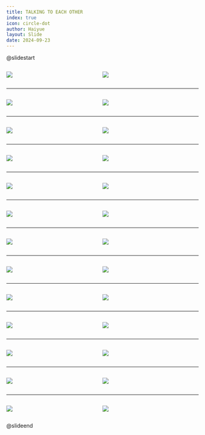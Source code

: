 ```yaml
---
title: TALKING TO EACH OTHER
index: true
icon: circle-dot
author: Haiyue
layout: Slide
date: 2024-09-23
---
```

 
@slidestart

<div style="display:flex">
<div style="flex:1">

![](https://raw.githubusercontent.com/yclord/reading/refs/heads/master/english/Level-X/TALKING%20TO%20EACH%20OTHER/001.webp)
</div>
<div style="flex:1">

![](https://raw.githubusercontent.com/yclord/reading/refs/heads/master/english/Level-X/TALKING%20TO%20EACH%20OTHER/002.webp)
</div>
</div>

---

<div style="display:flex">
<div style="flex:1">

![](https://raw.githubusercontent.com/yclord/reading/refs/heads/master/english/Level-X/TALKING%20TO%20EACH%20OTHER/003.webp)
</div>
<div style="flex:1">

![](https://raw.githubusercontent.com/yclord/reading/refs/heads/master/english/Level-X/TALKING%20TO%20EACH%20OTHER/004.webp)
</div>
</div>

---

<div style="display:flex">
<div style="flex:1">

![](https://raw.githubusercontent.com/yclord/reading/refs/heads/master/english/Level-X/TALKING%20TO%20EACH%20OTHER/005.webp)
</div>
<div style="flex:1">

![](https://raw.githubusercontent.com/yclord/reading/refs/heads/master/english/Level-X/TALKING%20TO%20EACH%20OTHER/006.webp)
</div>
</div>

---

<div style="display:flex">
<div style="flex:1">

![](https://raw.githubusercontent.com/yclord/reading/refs/heads/master/english/Level-X/TALKING%20TO%20EACH%20OTHER/007.webp)
</div>
<div style="flex:1">

![](https://raw.githubusercontent.com/yclord/reading/refs/heads/master/english/Level-X/TALKING%20TO%20EACH%20OTHER/008.webp)
</div>
</div>

---

<div style="display:flex">
<div style="flex:1">

![](https://raw.githubusercontent.com/yclord/reading/refs/heads/master/english/Level-X/TALKING%20TO%20EACH%20OTHER/009.webp)
</div>
<div style="flex:1">

![](https://raw.githubusercontent.com/yclord/reading/refs/heads/master/english/Level-X/TALKING%20TO%20EACH%20OTHER/010.webp)
</div>
</div>

---

<div style="display:flex">
<div style="flex:1">

![](https://raw.githubusercontent.com/yclord/reading/refs/heads/master/english/Level-X/TALKING%20TO%20EACH%20OTHER/011.webp)
</div>
<div style="flex:1">

![](https://raw.githubusercontent.com/yclord/reading/refs/heads/master/english/Level-X/TALKING%20TO%20EACH%20OTHER/012.webp)
</div>
</div>

---

<div style="display:flex">
<div style="flex:1">

![](https://raw.githubusercontent.com/yclord/reading/refs/heads/master/english/Level-X/TALKING%20TO%20EACH%20OTHER/013.webp)
</div>
<div style="flex:1">

![](https://raw.githubusercontent.com/yclord/reading/refs/heads/master/english/Level-X/TALKING%20TO%20EACH%20OTHER/014.webp)
</div>
</div>

---

<div style="display:flex">
<div style="flex:1">

![](https://raw.githubusercontent.com/yclord/reading/refs/heads/master/english/Level-X/TALKING%20TO%20EACH%20OTHER/015.webp)
</div>
<div style="flex:1">

![](https://raw.githubusercontent.com/yclord/reading/refs/heads/master/english/Level-X/TALKING%20TO%20EACH%20OTHER/016.webp)
</div>
</div>

---

<div style="display:flex">
<div style="flex:1">

![](https://raw.githubusercontent.com/yclord/reading/refs/heads/master/english/Level-X/TALKING%20TO%20EACH%20OTHER/017.webp)
</div>
<div style="flex:1">

![](https://raw.githubusercontent.com/yclord/reading/refs/heads/master/english/Level-X/TALKING%20TO%20EACH%20OTHER/018.webp)
</div>
</div>

---

<div style="display:flex">
<div style="flex:1">

![](https://raw.githubusercontent.com/yclord/reading/refs/heads/master/english/Level-X/TALKING%20TO%20EACH%20OTHER/019.webp)
</div>
<div style="flex:1">

![](https://raw.githubusercontent.com/yclord/reading/refs/heads/master/english/Level-X/TALKING%20TO%20EACH%20OTHER/020.webp)
</div>
</div>

---

<div style="display:flex">
<div style="flex:1">

![](https://raw.githubusercontent.com/yclord/reading/refs/heads/master/english/Level-X/TALKING%20TO%20EACH%20OTHER/021.webp)
</div>
<div style="flex:1">

![](https://raw.githubusercontent.com/yclord/reading/refs/heads/master/english/Level-X/TALKING%20TO%20EACH%20OTHER/022.webp)
</div>
</div>

---

<div style="display:flex">
<div style="flex:1">

![](https://raw.githubusercontent.com/yclord/reading/refs/heads/master/english/Level-X/TALKING%20TO%20EACH%20OTHER/023.webp)
</div>
<div style="flex:1">

![](https://raw.githubusercontent.com/yclord/reading/refs/heads/master/english/Level-X/TALKING%20TO%20EACH%20OTHER/024.webp)
</div>
</div>

---

<div style="display:flex">
<div style="flex:1">

![](https://raw.githubusercontent.com/yclord/reading/refs/heads/master/english/Level-X/TALKING%20TO%20EACH%20OTHER/025.webp)
</div>
<div style="flex:1">

![](https://raw.githubusercontent.com/yclord/reading/refs/heads/master/english/Level-X/TALKING%20TO%20EACH%20OTHER/026.webp)
</div>
</div>

@slideend